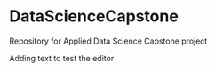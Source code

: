 # DataScienceCapstone
Repository for Applied Data Science Capstone project

Adding text to test the editor
